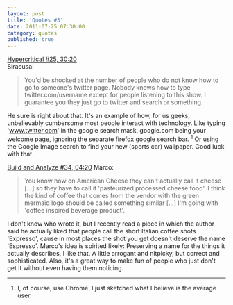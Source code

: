 ```yaml
---
layout: post
title: 'Quotes #3'
date: 2011-07-25 07:30:00
category: quotes
published: true
---
```

[Hypercritical #25, 30:20](http://5by5.tv/hypercritical/25)  
Siracusa:
> You'd be shocked at the number of people who do not know how to go to someone's twitter page. Nobody knows how to type twitter.com/username except for people listening to this show. I guarantee you they just go to twitter and search or something.

He sure is right about that. It's an example of how, for us geeks, unbelievably cumbersome most people interact with technology. Like typing 'www.twitter.com' in the google search mask, google.com being your welcome page, ignoring the separate firefox google search bar. <sup>1</sup> Or using the Google Image search to find your new (sports car) wallpaper. Good luck with that.

[Build and Analyze #34, 04:20](http://5by5.tv/buildanalyze/34)
Marco:
> You know how on American Cheese they can't actually call it cheese [...] so they have to call it 'pasteurized processed cheese food'. I think the kind of coffee that comes from the vendor with the green mermaid logo should be called something similar [...] I'm going with 'coffee inspired beverage product'.

I don't know who wrote it, but I recently read a piece in which the author said he actually liked that people call the short Italian coffee shots 'Expresso', cause in most places the shot you get doesn't deserve the name 'Espresso'. Marco's idea is spirited likely: Preserving a name for the things it actually describes, I like that. A little arrogant and nitpicky, but correct and sophisticated. Also, it's a great way to make fun of people who just don't get it without even having them noticing.

---
1. I, of course, use Chrome. I just sketched what I believe is the average user.

